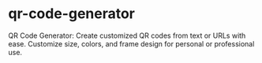 # qr-code-generator
QR Code Generator: Create customized QR codes from text or URLs with ease. Customize size, colors, and frame design for personal or professional use.

